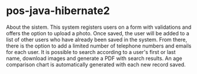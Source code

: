 # pos-java-hibernate2

About the sistem.
This system registers users on a form with validations and offers the option to upload a photo. Once saved, 
the user will be added to a list of other users who have already been saved in the system. From there, there is
the option to add a limited number of telephone numbers and emails for each user. It is possible to search 
according to a user's first or last name, download images and generate a PDF with search results. An age comparison 
chart is automatically generated with each new record saved.
